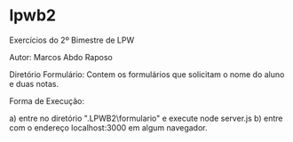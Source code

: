 # lpwb2
Exercícios do 2º Bimestre de LPW

Autor: Marcos Abdo Raposo

Diretório Formulário: Contem os formulários que solicitam o nome do aluno e duas notas.

Forma de Execução:

a) entre no diretório ".LPWB2\formulario" e execute node server.js
b) entre com o endereço localhost:3000 em algum navegador.




